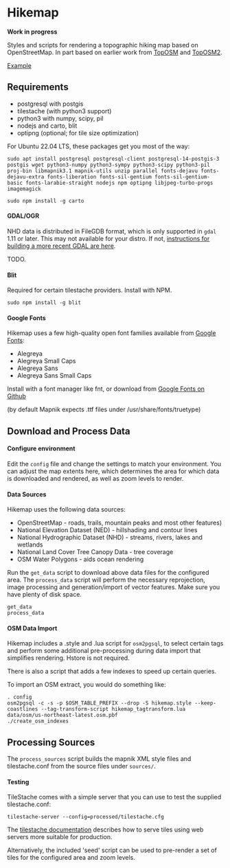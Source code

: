 # Hikemap #

**Work in progress**

Styles and scripts for rendering a topographic hiking map based on OpenStreetMap.
In part based on earlier work from
[TopOSM](https://github.com/Ahlzen/TopOSM) and
[TopOSM2](https://github.com/Ahlzen/TopOSM2).

[Example](images/example2.jpg)


## Requirements ##

* postgresql with postgis
* tilestache (with python3 support)
* python3 with numpy, scipy, pil
* nodejs and carto, blit
* optipng (optional; for tile size optimization)


For Ubuntu 22.04 LTS, these packages get you most of the way:

`sudo apt install postgresql postgresql-client postgresql-14-postgis-3 postgis wget python3-numpy python3-sympy python3-scipy python3-pil proj-bin libmapnik3.1 mapnik-utils unzip parallel fonts-dejavu fonts-dejavu-extra fonts-liberation fonts-sil-gentium fonts-sil-gentium-basic fonts-larabie-straight nodejs npm optipng libjpeg-turbo-progs imagemagick`

`sudo npm install -g carto`



#### GDAL/OGR ####

NHD data is distributed in FileGDB format, which is only supported in `gdal` 1.11 or later. This may not available for your distro. If not, [instructions for building a more recent GDAL are here](http://trac.osgeo.org/gdal/wiki/BuildHints).

TODO.


#### Blit ####

Required for certain tilestache providers. Install with NPM.

`sudo npm install -g blit`


#### Google Fonts ####

Hikemap uses a few high-quality open font families available from [Google Fonts](https://www.google.com/fonts):

* Alegreya
* Alegreya Small Caps
* Alegreya Sans
* Alegreya Sans Small Caps

Install with a font manager like fnt, or download from [Google Fonts on Github](https://github.com/google/fonts)


(by default Mapnik expects .ttf files under /usr/share/fonts/truetype)


## Download and Process Data ##


#### Configure environment ####

Edit the `config` file and change the settings to match your environment. You can adjust the map extents here, which determines the area for which data is downloaded and rendered, as well as zoom levels to render.


#### Data Sources ####

Hikemap uses the following data sources:

* OpenStreetMap - roads, trails, mountain peaks and most other features)
* National Elevation Dataset (NED) - hillshading and contour lines
* National Hydrographic Dataset (NHD) - streams, rivers, lakes and wetlands
* National Land Cover Tree Canopy Data - tree coverage
* OSM Water Polygons - aids ocean rendering

Run the `get_data` script to download above data files for the configured area. The `process_data` script will perform the necessary reprojection, image processing and generation/import of vector features. Make sure you have plenty of disk space.

```
get_data
process_data
```

#### OSM Data Import ####

Hikemap includes a .style and .lua script for `osm2pgsql`, to select certain tags and perform some additional pre-processing during data import that simplifies rendering. Hstore is not required.

There is also a script that adds a few indexes to speed up certain queries.

To import an OSM extract, you would do something like:

```
. config
osm2pgsql -c -s -p $OSM_TABLE_PREFIX --drop -S hikemap.style --keep-coastlines --tag-transform-script hikemap_tagtransform.lua data/osm/us-northeast-latest.osm.pbf
./create_osm_indexes
```


## Processing Sources ##

The `process_sources` script builds the mapnik XML style files and tilestache.conf from the source files under `sources/`.


#### Testing ####

TileStache comes with a simple server that you can use to test the supplied tilestache.conf:

```
tilestache-server --config=processed/tilestache.cfg
```

The [tilestache documentation](http://tilestache.org/doc/) describes how to serve tiles using web servers more suitable for production.

Alternatively, the included 'seed' script can be used to pre-render a set of tiles for the configured area and zoom levels.
